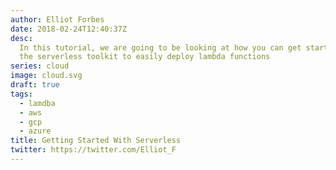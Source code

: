 ```yaml
---
author: Elliot Forbes
date: 2018-02-24T12:40:37Z
desc:
  In this tutorial, we are going to be looking at how you can get started with
  the serverless toolkit to easily deploy lambda functions
series: cloud
image: cloud.svg
draft: true
tags:
  - lamdba
  - aws
  - gcp
  - azure
title: Getting Started With Serverless
twitter: https://twitter.com/Elliot_F
---
```

